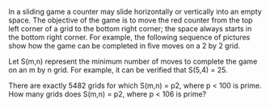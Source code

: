 
In a sliding game a counter may slide horizontally or vertically into an empty space. The objective of the game is to move the red counter from the top left corner of a grid to the bottom right corner; the space always starts in the bottom right corner. For example, the following sequence of pictures show how the game can be completed in five moves on a 2 by 2 grid.

Let S(m,n) represent the minimum number of moves to complete the game on an m by n grid. For example, it can be verified that S(5,4) = 25.

There are exactly 5482 grids for which S(m,n) = p2, where p < 100 is prime.
How many grids does S(m,n) = p2, where p < 106 is prime?
